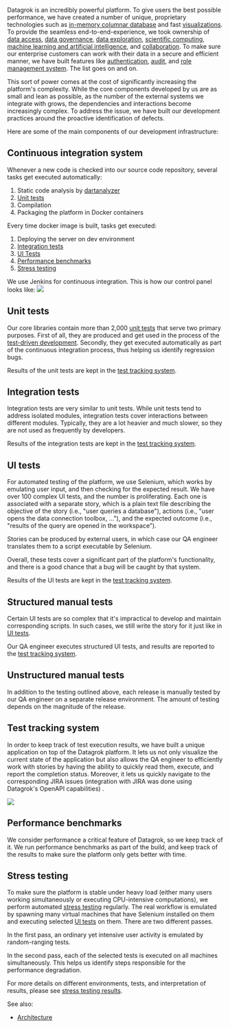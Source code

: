 <!-- TITLE: Quality assurance -->
<!-- SUBTITLE: -->

Datagrok is an incredibly powerful platform. To give users the best possible performance, we have created a number of
unique, proprietary technologies such as [in-memory columnar database](architecture.md#in-memory-database) and fast
[visualizations](architecture.md#viewers). To provide the seamless end-to-end-experience, we took ownership of
[data access](../../home.md#access),
[data governance](../../home.md#access),
[data exploration](../../home.md#explore),
[scientific computing](../../compute/scripting.md),
[machine learning and artificial intelligence](../../home.md#explore), and
[collaboration](../../home.md#share). To make sure our enterprise customers can work with their data in a secure and
efficient manner, we have built features like
[authentication](../../govern/authentication.md),
[audit](../../govern/audit.md), and
[role management system](../../govern/authentication.md). The list goes on and on.

This sort of power comes at the cost of significantly increasing the platform's complexity. While the core components
developed by us are as small and lean as possible, as the number of the external systems we integrate with grows, the
dependencies and interactions become increasingly complex. To address the issue, we have built our development practices
around the proactive identification of defects.

Here are some of the main components of our development infrastructure:

## Continuous integration system

Whenever a new code is checked into our source code repository, several tasks get executed automatically:

1. Static code analysis by [dartanalyzer](https://pub.dev/packages/analyzer)
2. [Unit tests](#unit-tests)
3. Compilation
4. Packaging the platform in Docker containers

Every time docker image is built, tasks get executed:

1. Deploying the server on dev environment
2. [Integration tests](#integration-tests)
3. [UI Tests](#ui-tests)
4. [Performance benchmarks](#performance-benchmarks)
5. [Stress testing](#stress-testing)

We use Jenkins for continuous integration. This is how our control panel looks like:
![](continuous-integration.png)

## Unit tests

Our core libraries contain more than 2,000 [unit tests](https://en.wikipedia.org/wiki/Unit_testing)
that serve two primary purposes. First of all, they are produced and get used in the process of the
[test-driven development](https://en.wikipedia.org/wiki/Test-driven_development). Secondly, they get executed
automatically as part of the continuous integration process, thus helping us identify regression bugs.

Results of the unit tests are kept in the [test tracking system](#test-tracking-system).

## Integration tests

Integration tests are very similar to unit tests. While unit tests tend to address isolated modules, integration tests
cover interactions between different modules. Typically, they are a lot heavier and much slower, so they are not used as
frequently by developers.

Results of the integration tests are kept in the [test tracking system](#test-tracking-system).

## UI tests

For automated testing of the platform, we use Selenium, which works by emulating user input, and then checking for the
expected result. We have over 100 complex UI tests, and the number is proliferating. Each one is associated with a
separate story, which is a plain text file describing the objective of the story
(i.e., "user queries a database"), actions (i.e., "user opens the data connection toolbox, ..."), and the expected
outcome (i.e., "results of the query are opened in the workspace").

Stories can be produced by external users, in which case our QA engineer translates them to a script executable by
Selenium.

Overall, these tests cover a significant part of the platform's functionality, and there is a good chance that a bug
will be caught by that system.

Results of the UI tests are kept in the [test tracking system](#test-tracking-system).

## Structured manual tests

Certain UI tests are so complex that it's impractical to develop and maintain corresponding scripts. In such cases, we
still write the story for it just like in [UI tests](#ui-tests).

Our QA engineer executes structured UI tests, and results are reported to the
[test tracking system](#test-tracking-system).

## Unstructured manual tests

In addition to the testing outlined above, each release is manually tested by our QA engineer on a separate release
environment. The amount of testing depends on the magnitude of the release.

## Test tracking system

In order to keep track of test execution results, we have built a unique application on top of the Datagrok platform. It
lets us not only visualize the current state of the application but also allows the QA engineer to efficiently work with
stories by having the ability to quickly read them, execute, and report the completion status. Moreover, it lets us
quickly navigate to the corresponding JIRA issues (integration with JIRA was done using Datagrok's OpenAPI capabilities)
.

![](test-tracking-system.png)

## Performance benchmarks

We consider performance a critical feature of Datagrok, so we keep track of it. We run performance benchmarks as part of
the build, and keep track of the results to make sure the platform only gets better with time.

## Stress testing

To make sure the platform is stable under heavy load (either many users working simultaneously or executing
CPU-intensive computations), we perform automated
[stress testing](https://en.wikipedia.org/wiki/Stress_testing)
regularly. The real workflow is emulated by spawning many virtual machines that have Selenium installed on them and
executing selected [UI tests](#ui-tests) on them. There are two different passes.

In the first pass, an ordinary yet intensive user activity is emulated by random-ranging tests.

In the second pass, each of the selected tests is executed on all machines simultaneously. This helps us identify steps
responsible for the performance degradation.

For more details on different environments, tests, and interpretation of results, please
see [stress testing results](stress-testing-results.md).

See also:

* [Architecture](architecture.md)
